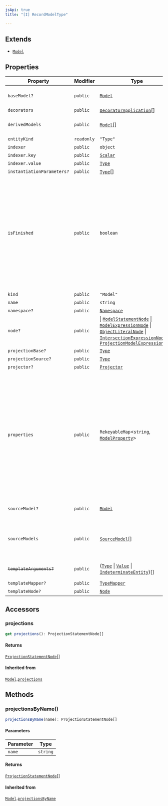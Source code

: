 ```yaml
---
jsApi: true
title: "[I] RecordModelType"

---
```

## Extends

- [`Model`](Model.md)

## Properties

| Property | Modifier | Type | Description | Overrides | Inherited from |
| ------ | ------ | ------ | ------ | ------ | ------ |
| `baseModel?` | `public` | [`Model`](Model.md) | Model this model extends. This represent inheritance. | - | [`Model`](Model.md).`baseModel` |
| `decorators` | `public` | [`DecoratorApplication`](DecoratorApplication.md)[] | - | - | [`Model`](Model.md).`decorators` |
| `derivedModels` | `public` | [`Model`](Model.md)[] | Direct children. This is the reverse relation of [baseModel](Model.md) | - | [`Model`](Model.md).`derivedModels` |
| `entityKind` | `readonly` | `"Type"` | - | - | [`Model`](Model.md).`entityKind` |
| `indexer` | `public` | `object` | - | [`Model`](Model.md).`indexer` | - |
| `indexer.key` | `public` | [`Scalar`](Scalar.md) | - | - | - |
| `indexer.value` | `public` | [`Type`](../type-aliases/Type.md) | - | - | - |
| `instantiationParameters?` | `public` | [`Type`](../type-aliases/Type.md)[] | - | - | [`Model`](Model.md).`instantiationParameters` |
| `isFinished` | `public` | `boolean` | Reflect if a type has been finished(Decorators have been called). There is multiple reasons a type might not be finished: - a template declaration will not - a template instance that argument that are still template parameters - a template instance that is only partially instantiated(like a templated operation inside a templated interface) | - | [`Model`](Model.md).`isFinished` |
| `kind` | `public` | `"Model"` | - | - | [`Model`](Model.md).`kind` |
| `name` | `public` | `string` | - | - | [`Model`](Model.md).`name` |
| `namespace?` | `public` | [`Namespace`](Namespace.md) | - | - | [`Model`](Model.md).`namespace` |
| `node?` | `public` | \| [`ModelStatementNode`](ModelStatementNode.md) \| [`ModelExpressionNode`](ModelExpressionNode.md) \| [`ObjectLiteralNode`](ObjectLiteralNode.md) \| [`IntersectionExpressionNode`](IntersectionExpressionNode.md) \| [`ProjectionModelExpressionNode`](ProjectionModelExpressionNode.md) | - | - | [`Model`](Model.md).`node` |
| `projectionBase?` | `public` | [`Type`](../type-aliases/Type.md) | - | - | [`Model`](Model.md).`projectionBase` |
| `projectionSource?` | `public` | [`Type`](../type-aliases/Type.md) | - | - | [`Model`](Model.md).`projectionSource` |
| `projector?` | `public` | [`Projector`](Projector.md) | - | - | [`Model`](Model.md).`projector` |
| `properties` | `public` | `RekeyableMap`<`string`, [`ModelProperty`](ModelProperty.md)\> | The properties of the model. Properties are ordered in the order that they appear in source. Properties obtained via `model is` appear before properties defined in the model body. Properties obtained via `...` are inserted where the spread appears in source. Properties inherited via `model extends` are not included. Use [walkPropertiesInherited](../functions/walkPropertiesInherited.md) to enumerate all properties in the inheritance hierarchy. | - | [`Model`](Model.md).`properties` |
| `sourceModel?` | `public` | [`Model`](Model.md) | The model that is referenced via `model is`. | - | [`Model`](Model.md).`sourceModel` |
| `sourceModels` | `public` | [`SourceModel`](SourceModel.md)[] | Models that were used to build this model. This include any model referenced in `model is`, `...` or when intersecting models. | - | [`Model`](Model.md).`sourceModels` |
| ~~`templateArguments?`~~ | `public` | ([`Type`](../type-aliases/Type.md) \| [`Value`](../type-aliases/Value.md) \| [`IndeterminateEntity`](IndeterminateEntity.md))[] | **Deprecated** use templateMapper instead. | - | [`Model`](Model.md).`templateArguments` |
| `templateMapper?` | `public` | [`TypeMapper`](TypeMapper.md) | - | - | [`Model`](Model.md).`templateMapper` |
| `templateNode?` | `public` | [`Node`](../type-aliases/Node.md) | - | - | [`Model`](Model.md).`templateNode` |

## Accessors

### projections

```ts
get projections(): ProjectionStatementNode[]
```

#### Returns

[`ProjectionStatementNode`](ProjectionStatementNode.md)[]

#### Inherited from

[`Model`](Model.md).[`projections`](Model.md#projections)

## Methods

### projectionsByName()

```ts
projectionsByName(name): ProjectionStatementNode[]
```

#### Parameters

| Parameter | Type |
| ------ | ------ |
| `name` | `string` |

#### Returns

[`ProjectionStatementNode`](ProjectionStatementNode.md)[]

#### Inherited from

[`Model`](Model.md).[`projectionsByName`](Model.md#projectionsbyname)
